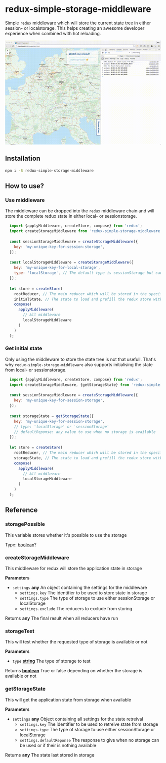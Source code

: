 # redux-simple-storage-middleware

Simple `redux` middleware which will store the current state tree in either session- or localstorage. This helps creating an awesome developer experience when combined with hot reloading.

![Demo](images/reduxSimpleStorageMiddleware.gif)

## Installation

```bash
npm i -S redux-simple-storage-middleware
```

## How to use?

### Use middleware

The middleware can be dropped into the `redux` middleware chain and will store the complete redux state in either local- or sessionstorage.

```js
  import {applyMiddleware, createStore, compose} from 'redux';
  import createStorageMiddleware from 'redux-simple-storage-middleware';

  const sessionStorageMiddleware = createStorageMiddleware({
    key: 'my-unique-key-for-session-storage',
  });

  const localStorageMiddleware = createStorageMiddleware({
    key: 'my-unique-key-for-local-storage',
    type: 'localStorage', // The default type is sessionStorage but can be switched to localStorage
  });

  let store = createStore(
    rootReducer, // The main reducer which will be stored in the specified storage
    initialState, // The state to load and prefill the redux store with
    compose(
      applyMiddleware(
        // All middleware
        localStorageMiddleware
      )
    )
  );
```

### Get initial state

Only using the middleware to store the state tree is not that usefull. That's why `redux-simple-storage-middleware` also supports initialising the state from local- or sessionstorage.

```js
  import {applyMiddleware, createStore, compose} from 'redux';
  import createStorageMiddleware, {getStorageState} from 'redux-simple-storage-middleware';

  const sessionStorageMiddleware = createStorageMiddleware({
    key: 'my-unique-key-for-session-storage',
  });

  const storageState = getStorageState({
    key: 'my-unique-key-for-session-storage',
    // type: 'localStorage' or 'sessionStorage'
    // defaultReponse: any value to use when no storage is available
  });

  let store = createStore(
    rootReducer, // The main reducer which will be stored in the specified storage
    storageState, // The state to load and prefill the redux store with
    compose(
      applyMiddleware(
        // All middleware
        localStorageMiddleware
      )
    )
  );
```

## Reference

<!-- Generated by documentation.js. Update this documentation by updating the source code. -->

### storagePossible

This variable stores whether it's possible to use the storage

Type: [boolean](https://developer.mozilla.org/en-US/docs/Web/JavaScript/Reference/Global_Objects/Boolean)?

### createStorageMiddleware

This middleware for redux will store the application state in storage

**Parameters**

-   `settings` **any** An object containing the settings for the middleware
    -   `settings.key`  The identifier to be used to store state in storage
    -   `settings.type`  The type of storage to use either sessionStorage or localStorage
    -   `settings.exclude`  The reducers to exclude from storing

Returns **any** The final result when all reducers have run

### storageTest

This will test whether the requested type of storage is available or not

**Parameters**

-   `type` **[string](https://developer.mozilla.org/en-US/docs/Web/JavaScript/Reference/Global_Objects/String)** The type of storage to test

Returns **[boolean](https://developer.mozilla.org/en-US/docs/Web/JavaScript/Reference/Global_Objects/Boolean)** True or false depending on whether the storage is available or not

### getStorageState

This will get the application state from storage when available

**Parameters**

-   `settings` **any** Object containing all settings for the state retreival
    -   `settings.key`  The identifier to be used to retreive state from storage
    -   `settings.type`  The type of storage to use either sessionStorage or localStorage
    -   `settings.defaultReponse`  The response to give when no storage can be used or if their is nothing available

Returns **any** The state last stored in storage
